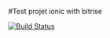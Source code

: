 #Test projet ionic with bitrise

[![Build Status](https://www.bitrise.io/app/dfb33c9c22d4220e/status.svg?token=zz7nq9xglsJoTcWI_pLA4Q&branch=master)](https://www.bitrise.io/app/dfb33c9c22d4220e)